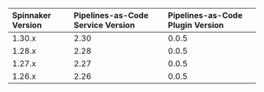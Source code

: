 | Spinnaker Version | Pipelines-as-Code Service Version    |  Pipelines-as-Code Plugin Version |
|:-------------------------- |:------------------------------ | :------------------------------ |
| 1.30.x | 2.30 | 0.0.5 |
| 1.28.x | 2.28 | 0.0.5 |
| 1.27.x | 2.27 | 0.0.5 |
| 1.26.x | 2.26 | 0.0.5 |

